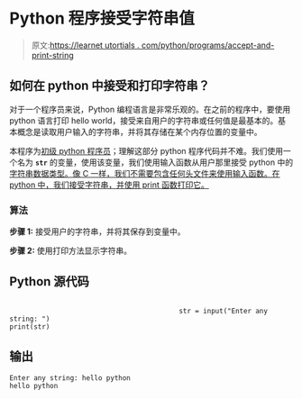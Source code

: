 # Python 程序接受字符串值

> 原文:[https://learnet utortials . com/python/programs/accept-and-print-string](https://learnetutorials.com/python/programs/accept-and-print-string)

## 如何在 python 中接受和打印字符串？

对于一个程序员来说，Python 编程语言是非常乐观的。在之前的程序中，要使用 python 语言打印 hello world，接受来自用户的字符串或任何值是最基本的。基本概念是读取用户输入的字符串，并将其存储在某个内存位置的变量中。

本程序为[初级 python 程序员](../introduction-tutorial "python program introduction")；理解这部分 python 程序代码并不难。我们使用一个名为 **`str`** 的变量，使用该变量，我们使用输入函数从用户那里接受 python 中的[字符串数据类型。像 C 一样，我们不需要包含任何头文件来使用输入函数。在 python 中，我们接受字符串，并使用 print 函数打印它。](../python-datatypes "string in python")

### 算法

**步骤 1:** 接受用户的字符串，并将其保存到变量中。

**步骤 2:** 使用打印方法显示字符串。

## Python 源代码

```

                                          str = input("Enter any string: ")
print(str)

```

## 输出

```
Enter any string: hello python
hello python
```